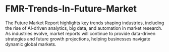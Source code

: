 # FMR-Trends-In-Future-Market
The Future Market Report highlights key trends shaping industries, including the rise of AI-driven analytics, big data, and automation in market research. As industries evolve, market reports will continue to provide data-driven strategies and future growth projections, helping businesses navigate dynamic global markets.
